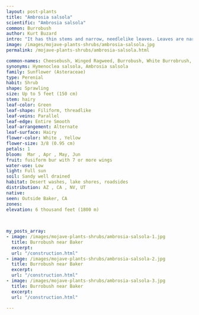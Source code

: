 ```yaml
---
layout: post-plants
title: "Ambrosia salsola"
scientific: "Ambrosia salsola"
common: Burrobush
author: Kurt Buzard
intro: "It has thin stems and narrow, needlelike leaves. Leaves are narrow and needlelike (linear), thread-like (filiform), sometimes up to 65 mm (2.6 in) long but a mere 1.5 mm (0.059 in) across. The foliage and stem tips have a foul, pungent, cheese-like scent when crushed, a trait which gives the plant the common name cheesebush. This species, notable for its foul smell, easily hybridizes with the white bur-sage (Ambrosia dumosa)."
image: /images/mojave-plants-shrubs/ambrosia-salsola.jpg
permalink: /mojave-plants-shrubs/ambrosia-salsola.html

common-names: Cheesebush, Winged Ragweed, Burrobush, White Burrobrush, and Desert Pearl
synonyms: Hymenoclea salsola, Ambrosia salsola
family: Sunflower (Asteraceae)
type: Perenial
habit: Shrub
shape: Sprawling
size: Up to 5 feet (150 cm)
stem: hairy
leaf-color: Green
leaf-shape: Filiform, threadlike
leaf-veins: Parallel
leaf-edge: Entire Smooth
leaf-arrangement: Alternate
leaf-surface: Hairy
flower-color: White , Yellow
flower-size: 3/8 (0.95 cm)
petals: 1
bloom:  Mar , Apr , May, Jun
fruit: fusiform bur with 7 or more wings 
water-use: Low
light: Full sun
soil: Sandy well drained
habitat: Desert washes, lake shores, roadsides
distribution: AZ , CA , NV, UT
native: 
seen: Outside Baker, CA
zones: 
elevation: 6 thousand feet (1800 m)
 
   

my_posts_array:
- image: /images/mojave-plants-shrubs/ambrosia-salsola-1.jpg
  title: Burrobush near Baker
  excerpt: 
  url: "/construction.html"
- image: /images/mojave-plants-shrubs/ambrosia-salsola-2.jpg
  title: Burrobush near Baker
  excerpt: 
  url: "/construction.html"
- image: /images/mojave-plants-shrubs/ambrosia-salsola-3.jpg
  title: Burrobush near Baker
  excerpt: 
  url: "/construction.html"

---
```

  
  
 <p></p>
  
